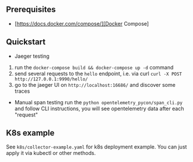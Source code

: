 ## Prerequisites
* [https://docs.docker.com/compose/][Docker Compose]


## Quickstart
* Jaeger testing
1. run the `docker-compose build && docker-compose up -d` command
2. send several requests to the `hello` endpoint, i.e. via curl `curl -X POST http://127.0.0.1:9990/hello/`
3. go to the jaeger UI on `http://localhost:16686/` and discover some traces

* Manual span testing
run the `python opentelemetry_pycon/span_cli.py` and follow CLI instructions, you will see opentelemetry data after each "request"


## K8s example
See `k8s/collector-example.yaml` for k8s deployment example. You can just apply it via kubectl or other methods.
